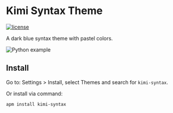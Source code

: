 # Kimi Syntax Theme

[![license](https://img.shields.io/github/license/LuqueDaniel/kimi-syntax.svg)]()

A dark blue syntax theme with pastel colors.

![Python example](https://cloud.githubusercontent.com/assets/1286535/21390273/65c384d0-c786-11e6-8a41-e5091bf7f50c.png)

## Install

Go to: Settings > Install, select Themes and search for `kimi-syntax`.

Or install via command:
```shell
apm install kimi-syntax
```
